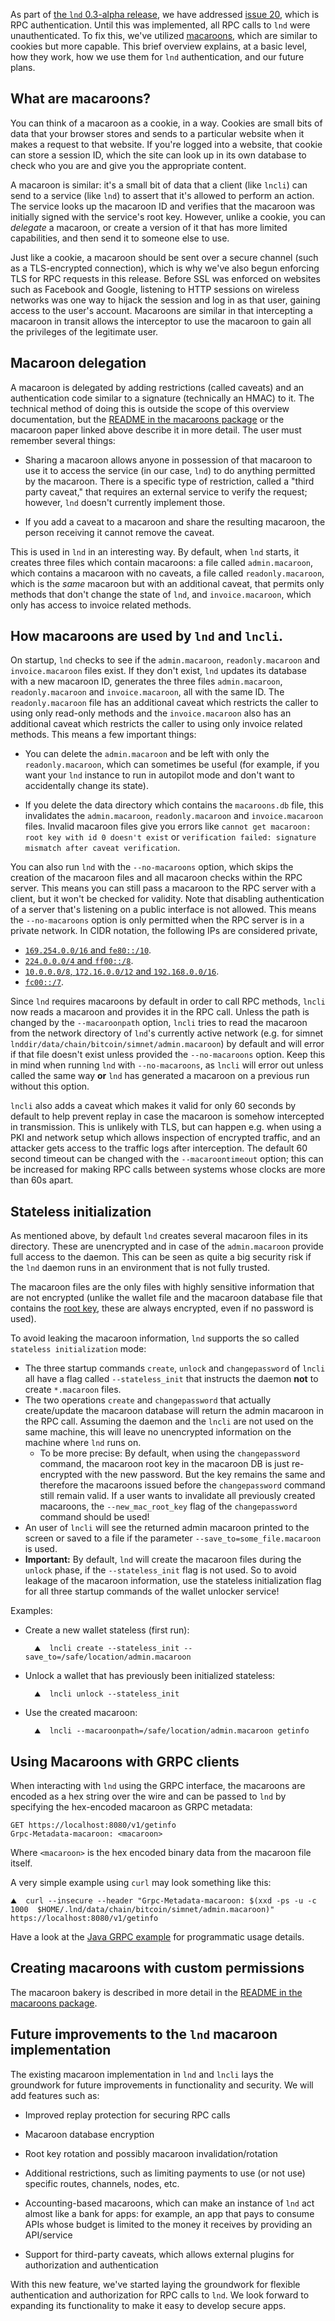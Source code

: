 As part of [the `lnd` 0.3-alpha
release](https://github.com/lightningnetwork/lnd/releases/tag/v0.3-alpha), we
have addressed [issue 20](https://github.com/lightningnetwork/lnd/issues/20),
which is RPC authentication. Until this was implemented, all RPC calls to `lnd`
were unauthenticated. To fix this, we've utilized
[macaroons](https://research.google.com/pubs/pub41892.html), which are similar
to cookies but more capable. This brief overview explains, at a basic level,
how they work, how we use them for `lnd` authentication, and our future plans.

## What are macaroons?

You can think of a macaroon as a cookie, in a way. Cookies are small bits of
data that your browser stores and sends to a particular website when it makes a
request to that website. If you're logged into a website, that cookie can store
a session ID, which the site can look up in its own database to check who you
are and give you the appropriate content.

A macaroon is similar: it's a small bit of data that a client (like `lncli`)
can send to a service (like `lnd`) to assert that it's allowed to perform an
action. The service looks up the macaroon ID and verifies that the macaroon was
initially signed with the service's root key. However, unlike a cookie, you can
*delegate* a macaroon, or create a version of it that has more limited
capabilities, and then send it to someone else to use.

Just like a cookie, a macaroon should be sent over a secure channel (such as a
TLS-encrypted connection), which is why we've also begun enforcing TLS for RPC
requests in this release. Before SSL was enforced on websites such as Facebook
and Google, listening to HTTP sessions on wireless networks was one way to
hijack the session and log in as that user, gaining access to the user's
account. Macaroons are similar in that intercepting a macaroon in transit
allows the interceptor to use the macaroon to gain all the privileges of the
legitimate user.

## Macaroon delegation

A macaroon is delegated by adding restrictions (called caveats) and an
authentication code similar to a signature (technically an HMAC) to it. The
technical method of doing this is outside the scope of this overview
documentation, but the [README in the macaroons package](../macaroons/README.md)
or the macaroon paper linked above describe it in more detail. The
user must remember several things:

* Sharing a macaroon allows anyone in possession of that macaroon to use it to
  access the service (in our case, `lnd`) to do anything permitted by the
  macaroon. There is a specific type of restriction, called a "third party
  caveat," that requires an external service to verify the request; however,
  `lnd` doesn't currently implement those.

* If you add a caveat to a macaroon and share the resulting macaroon, the
  person receiving it cannot remove the caveat.

This is used in `lnd` in an interesting way. By default, when `lnd` starts, it
creates three files which contain macaroons: a file called `admin.macaroon`,
which contains a macaroon with no caveats, a file called `readonly.macaroon`,
which is the *same* macaroon but with an additional caveat, that permits only
methods that don't change the state of `lnd`, and `invoice.macaroon`, which
only has access to invoice related methods.

## How macaroons are used by `lnd` and `lncli`.

On startup, `lnd` checks to see if the `admin.macaroon`, `readonly.macaroon`
and `invoice.macaroon` files exist. If they don't exist, `lnd` updates its
database with a new macaroon ID, generates the three files `admin.macaroon`,
`readonly.macaroon` and `invoice.macaroon`, all with the same ID. The
`readonly.macaroon` file has an additional caveat which restricts the caller
to using only read-only methods and the `invoice.macaroon` also has an
additional caveat which restricts the caller to using only invoice related
methods. This means a few important things:

* You can delete the `admin.macaroon` and be left with only the
  `readonly.macaroon`, which can sometimes be useful (for example, if you want
  your `lnd` instance to run in autopilot mode and don't want to accidentally
  change its state).

* If you delete the data directory which contains the `macaroons.db` file, this
  invalidates the `admin.macaroon`, `readonly.macaroon` and `invoice.macaroon`
  files. Invalid macaroon files give you errors like `cannot get macaroon: root
  key with id 0 doesn't exist` or `verification failed: signature mismatch
  after caveat verification`.

You can also run `lnd` with the `--no-macaroons` option, which skips the
creation of the macaroon files and all macaroon checks within the RPC server.
This means you can still pass a macaroon to the RPC server with a client, but
it won't be checked for validity. Note that disabling authentication of a server
that's listening on a public interface is not allowed. This means the
`--no-macaroons` option is only permitted when the RPC server is in a private
network. In CIDR notation, the following IPs are considered private,
- [`169.254.0.0/16` and `fe80::/10`](https://en.wikipedia.org/wiki/Link-local_address).
- [`224.0.0.0/4` and `ff00::/8`](https://en.wikipedia.org/wiki/Multicast_address).
- [`10.0.0.0/8`, `172.16.0.0/12` and `192.168.0.0/16`](https://tools.ietf.org/html/rfc1918).
- [`fc00::/7`](https://tools.ietf.org/html/rfc4193).

Since `lnd` requires macaroons by default in order to call RPC methods, `lncli`
now reads a macaroon and provides it in the RPC call. Unless the path is
changed by the `--macaroonpath` option, `lncli` tries to read the macaroon from
the network directory of `lnd`'s currently active network (e.g. for simnet
`lnddir/data/chain/bitcoin/simnet/admin.macaroon`) by default and will error if
that file doesn't exist unless provided the `--no-macaroons` option. Keep this
in mind when running `lnd` with `--no-macaroons`, as `lncli` will error out
unless called the same way **or** `lnd` has generated a macaroon on a previous
run without this option.

`lncli` also adds a caveat which makes it valid for only 60 seconds by default
to help prevent replay in case the macaroon is somehow intercepted in
transmission. This is unlikely with TLS, but can happen e.g. when using a PKI
and network setup which allows inspection of encrypted traffic, and an attacker
gets access to the traffic logs after interception. The default 60 second
timeout can be changed with the `--macaroontimeout` option; this can be
increased for making RPC calls between systems whose clocks are more than 60s
apart.

## Stateless initialization

As mentioned above, by default `lnd` creates several macaroon files in its
directory. These are unencrypted and in case of the `admin.macaroon` provide
full access to the daemon. This can be seen as quite a big security risk if
the `lnd` daemon runs in an environment that is not fully trusted.

The macaroon files are the only files with highly sensitive information that
are not encrypted (unlike the wallet file and the macaroon database file that
contains the [root key](../macaroons/README.md), these are always encrypted,
even if no password is used).

To avoid leaking the macaroon information, `lnd` supports the so called 
`stateless initialization` mode:
* The three startup commands `create`, `unlock` and `changepassword` of `lncli`
  all have a flag called `--stateless_init` that instructs the daemon **not**
  to create `*.macaroon` files.
* The two operations `create` and `changepassword` that actually create/update
  the macaroon database will return the admin macaroon in the RPC call.
  Assuming the daemon and the `lncli` are not used on the same machine, this
  will leave no unencrypted information on the machine where `lnd` runs on.
  * To be more precise: By default, when using the `changepassword` command, the
    macaroon root key in the macaroon DB is just re-encrypted with the new
    password. But the key remains the same and therefore the macaroons issued
    before the `changepassword` command still remain valid. If a user wants to
    invalidate all previously created macaroons, the `--new_mac_root_key` flag
    of the `changepassword` command should be used! 
* An user of `lncli` will see the returned admin macaroon printed to the screen
  or saved to a file if the parameter `--save_to=some_file.macaroon` is used.
* **Important:** By default, `lnd` will create the macaroon files during the
  `unlock` phase, if the `--stateless_init` flag is not used. So to avoid
  leakage of the macaroon information, use the stateless initialization flag
  for all three startup commands of the wallet unlocker service!

Examples:

* Create a new wallet stateless (first run):
  ```shell
    ⛰  lncli create --stateless_init --save_to=/safe/location/admin.macaroon
  ```
* Unlock a wallet that has previously been initialized stateless:
  ```shell
    ⛰  lncli unlock --stateless_init
  ```
* Use the created macaroon:
  ```shell
    ⛰  lncli --macaroonpath=/safe/location/admin.macaroon getinfo
  ```

## Using Macaroons with GRPC clients

When interacting with `lnd` using the GRPC interface, the macaroons are encoded
as a hex string over the wire and can be passed to `lnd` by specifying the
hex-encoded macaroon as GRPC metadata:

```text
GET https://localhost:8080/v1/getinfo
Grpc-Metadata-macaroon: <macaroon>
```

Where `<macaroon>` is the hex encoded binary data from the macaroon file itself.

A very simple example using `curl` may look something like this:

```shell
⛰  curl --insecure --header "Grpc-Metadata-macaroon: $(xxd -ps -u -c 1000  $HOME/.lnd/data/chain/bitcoin/simnet/admin.macaroon)" https://localhost:8080/v1/getinfo
```

Have a look at the [Java GRPC example](/docs/grpc/java.md) for programmatic usage details.

## Creating macaroons with custom permissions

The macaroon bakery is described in more detail in the
[README in the macaroons package](../macaroons/README.md).

## Future improvements to the `lnd` macaroon implementation

The existing macaroon implementation in `lnd` and `lncli` lays the groundwork
for future improvements in functionality and security. We will add features
such as:

* Improved replay protection for securing RPC calls

* Macaroon database encryption

* Root key rotation and possibly macaroon invalidation/rotation

* Additional restrictions, such as limiting payments to use (or not use)
  specific routes, channels, nodes, etc.

* Accounting-based macaroons, which can make an instance of `lnd` act almost
  like a bank for apps: for example, an app that pays to consume APIs whose
  budget is limited to the money it receives by providing an API/service

* Support for third-party caveats, which allows external plugins for
  authorization and authentication

With this new feature, we've started laying the groundwork for flexible
authentication and authorization for RPC calls to `lnd`. We look forward to
expanding its functionality to make it easy to develop secure apps.  

